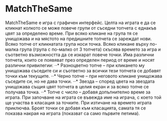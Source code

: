 # MatchTheSame
MatchTheSame е игра с графичен интерфейс.
Целта на играта е да се кликнат колкото се може повече групи от съседни топчета с еднакъв цвят за определено време. 
При всяко кликане на група тя се унищожава и на мястото на предишните топчета се зареждат нови. 
Всяко топче от кликнатата група носи точка. Всяко кликане върху по-малка група (група с по-малко от 3 топчета) скъсява времето за игра и съответно възможността да се изкарат повече точки. 
Има различни топчета, които се появяват през определен период от време и носят различни привилегии:
⋅⋅* Разноцветно топче – при кликането му унищожава съседите си и съответно за всички тези топчета се добавят точки към текущите.
⋅⋅*	Черно топче – при неговото кликане унищожава съседите си, но не дава точки.
⋅⋅*	Звезда – според цвета на звездата унищожава същия цвят топчета в целия екран и за всяко топче се получава точка.
⋅⋅*	Топче с число – добавя допълнително време за играта.
При започване на играта се въвежда име на играча, с което той ще участва в класация за точките. При изтичане на времето играта приключва. Броят точки се добавя към класацията, самата тя се показва накрая на играта (показват са само първите петима).
